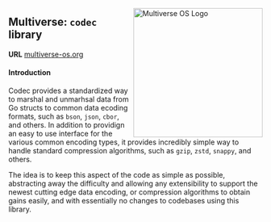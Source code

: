 [<img src="https://avatars2.githubusercontent.com/u/24763891?s=400&u=c1150e7da5667f47159d433d8e49dad99a364f5f&v=4"  width="256px" height="256px" align="right" alt="Multiverse OS Logo">](https://github.com/multiverse-os)

## Multiverse: `codec` library
**URL** [multiverse-os.org](https://multiverse-os.org)

#### Introduction 
Codec provides a standardized way to marshal and unmarhsal data from Go structs
to common data ecoding formats, such as `bson`, `json`, `cbor`, and others. In
addition to providign an easy to use interface for the various common encoding
types, it provides incredibly simple way to handle standard compression
algorithms, such as `gzip`, `zstd`, `snappy`, and others. 

The idea is to keep this aspect of the code as simple as possible, abstracting
away the difficulty and allowing any extensibility to support the newest cutting
 edge data encoding, or compression algorithms to obtain gains easily, and with
 essentially no changes to codebases using this library. 


